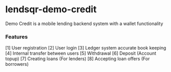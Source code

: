 # lendsqr-demo-credit
Demo Credit is a mobile lending backend system with a wallet functionality


### Features
[1] User registration
[2] User login
[3] Ledger system accurate book keeping
[4] Internal transfer between users
[5] Withdrawal
[6] Deposit (Account topup)
[7] Creating loans (For lenders)
[8] Accepting loan offers (For borrowers)



